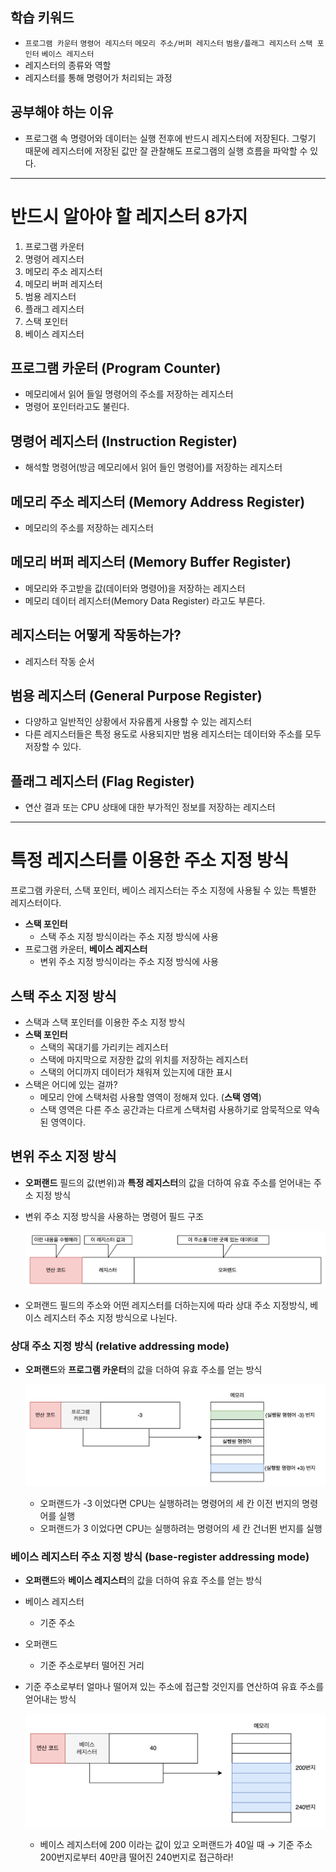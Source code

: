 ## 학습 키워드

- `프로그램 카운터` `명령어 레지스터` `메모리 주소/버퍼 레지스터` `범용/플래그 레지스터` `스택 포인터` `베이스 레지스터`
- 레지스터의 종류와 역할
- 레지스터를 통해 명령어가 처리되는 과정

## 공부해야 하는 이유

- 프로그램 속 명령어와 데이터는 실행 전후에 반드시 레지스터에 저장된다. 그렇기 때문에 레지스터에 저장된 값만 잘 관찰해도 프로그램의 실행 흐름을 파악할 수 있다.

---

# 반드시 알아야 할 레지스터 8가지

1. 프로그램 카운터 
2. 명령어 레지스터 
3. 메모리 주소 레지스터
4. 메모리 버퍼 레지스터 
5. 범용 레지스터 
6. 플래그 레지스터
7. 스택 포인터 
8. 베이스 레지스터

## 프로그램 카운터 (Program Counter)

- 메모리에서 읽어 들일 명령어의 주소를 저장하는 레지스터
- 명령어 포인터라고도 불린다.

## 명령어 레지스터 (Instruction Register)

- 해석할 명령어(방금 메모리에서 읽어 들인 명령어)를 저장하는 레지스터

## 메모리 주소 레지스터 (Memory Address Register)

- 메모리의 주소를 저장하는 레지스터

## 메모리 버퍼 레지스터 (Memory Buffer Register)

- 메모리와 주고받을 값(데이터와 명령어)을 저장하는 레지스터
- 메모리 데이터 레지스터(Memory Data Register) 라고도 부른다.

## 레지스터는 어떻게 작동하는가?

- 레지스터 작동 순서

## 범용 레지스터 (General Purpose Register)

- 다양하고 일반적인 상황에서 자유롭게 사용할 수 있는 레지스터
- 다른 레지스터들은 특정 용도로 사용되지만 범용 레지스터는 데이터와 주소를 모두 저장할 수 있다.

## 플래그 레지스터 (Flag Register)

- 연산 결과 또는 CPU 상태에 대한 부가적인 정보를 저장하는 레지스터

---

# 특정 레지스터를 이용한 주소 지정 방식

프로그램 카운터, 스택 포인터, 베이스 레지스터는 주소 지정에 사용될 수 있는 특별한 레지스터이다.

- **스택 포인터**
    - 스택 주소 지정 방식이라는 주소 지정 방식에 사용
- 프로그램 카운터, **베이스 레지스터**
    - 변위 주소 지정 방식이라는 주소 지정 방식에 사용

## 스택 주소 지정 방식

- 스택과 스택 포인터를 이용한 주소 지정 방식
- **스택 포인터**
    - 스택의 꼭대기를 가리키는 레지스터
    - 스택에 마지막으로 저장한 값의 위치를 저장하는 레지스터
    - 스택의 어디까지 데이터가 채워져 있는지에 대한 표시
- 스택은 어디에 있는 걸까?
    - 메모리 안에 스택처럼 사용할 영역이 정해져 있다. (**스택 영역**)
    - 스택 영역은 다른 주소 공간과는 다르게 스택처럼 사용하기로 암묵적으로 약속된 영역이다.

## 변위 주소 지정 방식

- **오퍼랜드** 필드의 값(변위)과 **특정 레지스터**의 값을 더하여 유효 주소를 얻어내는 주소 지정 방식
- 변위 주소 지정 방식을 사용하는 명령어 필드 구조
    
    ![](/CS/hongong/img/변위_주소_지정_방식.png)
    
- 오퍼랜드 필드의 주소와 어떤 레지스터를 더하는지에 따라 상대 주소 지정방식, 베이스 레지스터 주소 지정 방식으로 나뉜다.

### 상대 주소 지정 방식 (relative addressing mode)

- **오퍼랜드**와 **프로그램 카운터**의 값을 더하여 유효 주소를 얻는 방식
    
    ![](/CS/hongong/img/상대_주소_지정_방식.png)
    
    - 오퍼랜드가 -3 이었다면 CPU는 실행하려는 명령어의 세 칸 이전 번지의 명령어를 실행
    - 오퍼랜드가 3 이었다면 CPU는 실행하려는 명령어의 세 칸 건너뛴 번지를 실행

### 베이스 레지스터 주소 지정 방식 (base-register addressing mode)

- **오퍼랜드**와 **베이스 레지스터**의 값을 더하여 유효 주소를 얻는 방식
- 베이스 레지스터
    - 기준 주소
- 오퍼랜드
    - 기준 주소로부터 떨어진 거리
- 기준 주소로부터 얼마나 떨어져 있는 주소에 접근할 것인지를 연산하여 유효 주소를 얻어내는 방식
    
    ![](/CS/hongong/img/베이스_레지스터_주소_지정_방식.png)
    
    - 베이스 레지스터에 200 이라는 값이 있고 오퍼랜드가 40일 때 → 기준 주소 200번지로부터 40만큼 떨어진 240번지로 접근하라!